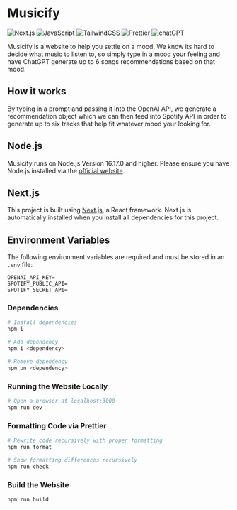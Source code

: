 # Musicify

![Next.js](https://img.shields.io/badge/next.js-000000?style=for-the-badge&logo=nextdotjs&logoColor=white)
![JavaScript](https://img.shields.io/badge/javascript-%23323330.svg?style=for-the-badge&logo=javascript&logoColor=%23F7DF1E)
![TailwindCSS](https://img.shields.io/badge/tailwindcss-%2338B2AC.svg?style=for-the-badge&logo=tailwind-css&logoColor=white)
![Prettier](https://img.shields.io/badge/prettier-1A2C34?style=for-the-badge&logo=prettier&logoColor=F7BA3E)
![chatGPT](https://img.shields.io/badge/chatGPT-74aa9c?style=for-the-badge&logo=openai&logoColor=white)

Musicify is a website to help you settle on a mood. We know its hard to decide what music to listen to, so simply type in a mood your feeling and have ChatGPT generate up to 6 songs recommendations based on that mood.

## How it works

By typing in a prompt and passing it into the OpenAI API, we generate a recommendation object which we can then feed into Spotify API in order to generate up to six tracks that help fit whatever mood your looking for.

## Node.js

Musicify runs on Node.js Version 16.17.0 and higher. Please ensure you have Node.js installed via the [official website](https://nodejs.org/en).

## Next.js

This project is built using [Next.js](https://nextjs.org), a React framework. Next.js is automatically installed when you install all dependencies for this project.

## Environment Variables

The following environment variables are required and must be stored in an `.env` file:

```env
OPENAI_API_KEY=
SPOTIFY_PUBLIC_API=
SPOTIFY_SECRET_API=
```

### Dependencies

```bash
# Install dependencies
npm i

# Add dependency
npm i <dependency>

# Remove dependency
npm un <dependency>
```

### Running the Website Locally

```bash
# Open a browser at localhost:3000
npm run dev
```

### Formatting Code via Prettier

```bash
# Rewrite code recursively with proper formatting
npm run format

# Show formatting differences recursively
npm run check
```

### Build the Website

```bash
npm run build
```
